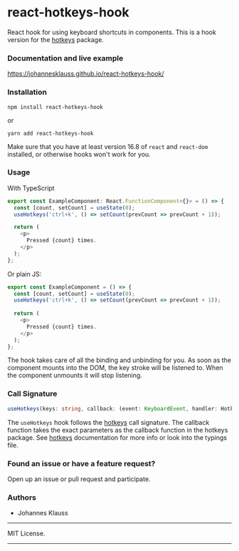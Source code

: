 # react-hotkeys-hook
React hook for using keyboard shortcuts in components.
This is a hook version for the [hotkeys] package.

### Documentation and live example

https://johannesklauss.github.io/react-hotkeys-hook/

### Installation

```shell
npm install react-hotkeys-hook
```

or

```shell
yarn add react-hotkeys-hook
```

Make sure that you have at least version 16.8 of `react` and `react-dom` installed, or otherwise hooks won't work for you.

### Usage
With TypeScript
```typescript jsx
export const ExampleComponent: React.FunctionComponent<{}> = () => {
  const [count, setCount] = useState(0);
  useHotkeys('ctrl+k', () => setCount(prevCount => prevCount + 1));

  return (
    <p>
      Pressed {count} times.
    </p>
  );
};
```

Or plain JS:
```js
export const ExampleComponent = () => {
  const [count, setCount] = useState(0);
  useHotkeys('ctrl+k', () => setCount(prevCount => prevCount + 1));
    
  return (
    <p>
      Pressed {count} times.
    </p>
  );
};
```

The hook takes care of all the binding and unbinding for you.
As soon as the component mounts into the DOM, the key stroke will be
listened to. When the component unmounts it will stop listening.

### Call Signature

```typescript
useHotkeys(keys: string, callback: (event: KeyboardEvent, handler: HotkeysEvent) => void)
```

The `useHotkeys` hook follows the [hotkeys] call signature.
The callback function takes the exact parameters as the callback function in the hotkeys package.
See [hotkeys] documentation for more info or look into the typings file.

### Found an issue or have a feature request?

Open up an issue or pull request and participate.

### Authors

* Johannes Klauss

---

MIT License.

---

[hotkeys]: https://github.com/jaywcjlove/hotkeys
